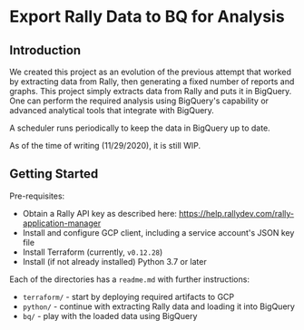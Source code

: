# Export Rally Data to BQ for Analysis

## Introduction

We created this project as an evolution of the previous attempt
that worked by extracting data from Rally, then generating a fixed number of reports
and graphs. This project simply extracts data from Rally and
puts it in BigQuery. One can perform the required analysis using 
BigQuery's capability or advanced analytical tools that integrate with BigQuery.

A scheduler runs periodically to keep the data in BigQuery up to date.

As of the time of writing (11/29/2020), it is still WIP.

## Getting Started

Pre-requisites:
* Obtain a Rally API key as described here: https://help.rallydev.com/rally-application-manager
* Install and configure GCP client, including a service account's JSON key file
* Install Terraform (currently, ```v0.12.28```)
* Install (if not already installed) Python 3.7 or later

Each of the directories has a ```readme.md``` with further instructions:
* ```terraform/``` - start by deploying required artifacts to GCP
* ```python/``` - continue with extracting Rally data and loading it into BigQuery
* ```bq/``` - play with the loaded data using BigQuery
